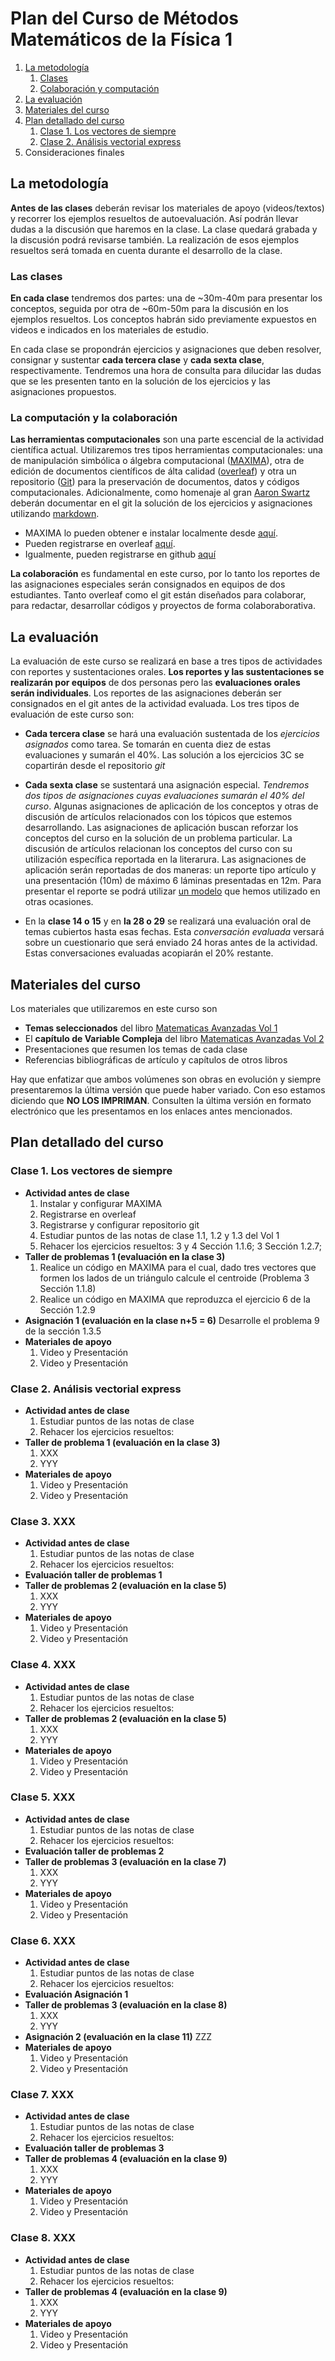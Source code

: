 # Plan del Curso de Métodos Matemáticos de la Física 1
1. [La metodología](#metodologia)
   1. [Clases](#clases)
   2. [Colaboración y computación](#colaboracion)
2. [La evaluación](#evaluacion)
3. [Materiales del curso](#MaterialesCurso) 
4. [Plan detallado del curso](#PlanDetallado)
   1. [Clase 1. Los vectores de siempre](#Clase1)
   2. [Clase 2. Análisis vectorial express](#Clase2)
5. Consideraciones finales

## La metodología 
<a name="metodologia"></a>
**Antes de las clases** deberán revisar los materiales de apoyo (videos/textos) y recorrer los ejemplos resueltos de autoevaluación. Así podrán llevar dudas a la discusión que haremos en la clase. La clase quedará grabada y la discusión podrá revisarse también. La realización de esos ejemplos resueltos será tomada en cuenta durante el desarrollo de la clase.

### Las clases 
<a name="clases"></a>
**En cada clase** tendremos dos partes: una de ~30m-40m para presentar los conceptos, seguida por otra de ~60m-50m para la discusión en los ejemplos resueltos. Los conceptos habrán sido previamente expuestos en videos e indicados en los materiales de estudio.

En cada clase se propondrán ejercicios y asignaciones que deben resolver, consignar y sustentar **cada tercera clase** y **cada sexta clase**, respectivamente.  Tendremos una hora de consulta para dilucidar las dudas que se les presenten tanto en la solución de los ejercicios y las asignaciones propuestos.

### La computación y la colaboración 
<a name="colaboracion"></a>

**Las herramientas computacionales** son una parte escencial de la actividad científica actual. Utilizaremos  tres tipos herramientas computacionales: una de manipulación simbólica o álgebra computacional ([MAXIMA](https://en.wikipedia.org/wiki/Maxima_(software))), otra de edición de documentos científicos de álta calidad ([overleaf](https://en.wikipedia.org/wiki/Overleaf)) y otra un repositorio ([Git](https://en.wikipedia.org/wiki/GitHub)) para la preservación de documentos, datos y códigos computacionales. Adicionalmente, como homenaje al gran [Aaron Swartz](https://en.wikipedia.org/wiki/Aaron_Swartz) deberán documentar en el git la solución de los ejercicios y asignaciones utilizando [markdown](https://en.wikipedia.org/wiki/Markdown). 

+ MAXIMA lo pueden obtener e instalar localmente desde [aquí](http://maxima.sourceforge.net).
+ Pueden registrarse en overleaf [aquí](https://www.overleaf.com/).
+ Igualmente, pueden registrarse en github [aquí](https://github.com/)

**La colaboración** es fundamental en este curso, por lo tanto los reportes de las asignaciones especiales serán consignados en equipos de dos estudiantes. Tanto overleaf como el git están diseñados para colaborar, para redactar, desarrollar códigos y proyectos de forma colaboraborativa.


## La evaluación <a name="evaluacion"></a> 
La evaluación de este curso se realizará en base a tres tipos de actividades con reportes y sustentaciones orales. **Los reportes y las sustentaciones se realizarán por equipos** de dos personas pero las **evaluaciones orales serán individuales**. Los reportes de las asignaciones deberán ser consignados en el git antes de la actividad evaluada. Los tres tipos de evaluación de este curso son:

+ **Cada tercera clase** se hará una evaluación sustentada de los *ejercicios asignados* como tarea.  Se tomarán en cuenta diez de estas evaluaciones y sumarán el 40\%. Las solución a los ejercicios 3C se copartirán desde el repositorio *git*

+ **Cada sexta clase** se sustentará una asignación especial. *Tendremos dos tipos de asignaciones cuyas evaluaciones sumarán el 40% del curso*. Algunas asignaciones de aplicación de los conceptos y otras de discusión de artículos relacionados con los tópicos que estemos desarrollando.  Las asignaciones de aplicación buscan reforzar los conceptos del curso en la solución de un problema particular. La discusión de artículos relacionan los conceptos del curso con su utilización específica reportada en la literarura.  Las asignaciones de aplicación serán reportadas de dos maneras: un reporte tipo artículo y una presentación (10m) de máximo 6 láminas presentadas en 12m. Para presentar el reporte se podrá utilizar [un modelo](https://www.overleaf.com/read/hfqvjnjwngnp) que hemos utilizado en otras ocasiones.

+ En la **clase 14 o 15** y en **la 28 o 29** se realizará una evaluación oral de temas cubiertos hasta esas fechas. Esta *conversación evaluada* versará sobre un cuestionario que será enviado 24 horas antes de la actividad. Estas conversaciones evaluadas acopiarán el 20% restante.

## Materiales del curso<a name="MaterialesCurso"></a> 
Los materiales que utilizaremos en este curso son
+ **Temas seleccionados** del libro [Matematicas Avanzadas Vol 1](https://github.com/nunezluis/MisCursos/blob/main/MetMat1S20B/Materiales/LibrosArticulos/VolumenUNO.pdf)
+ El **capítulo de Variable Compleja** del libro [Matematicas Avanzadas Vol 2](https://github.com/nunezluis/MisCursos/blob/main/MetMat1S20B/Materiales/LibrosArticulos/VolumenDOS.pdf)
+ Presentaciones que resumen los temas de cada clase
+ Referencias bibliográficas de artículo y capítulos de otros libros

Hay que enfatizar que ambos volúmenes son obras en evolución y siempre presentaremos la última versión que puede haber variado. Con eso estamos diciendo que **NO LOS IMPRIMAN**. Consulten la última versión en formato electrónico que les presentamos en los enlaces antes mencionados.

## Plan detallado del curso <a name="PlanDetallado"></a> 

### Clase 1. Los vectores de siempre  <a name="Clase1"></a>
+ **Actividad antes de clase** 
   1. Instalar y configurar MAXIMA
   2. Registrarse en overleaf
   3. Registrarse y configurar repositorio git
   4. Estudiar puntos de las notas de clase 1.1, 1.2 y 1.3 del Vol 1
   5. Rehacer los ejercicios resueltos: 3 y 4 Sección 1.1.6; 3  Sección 1.2.7;  
+ **Taller de problemas 1 (evaluación en la clase 3)**
   1. Realice un código en MAXIMA para el cual, dado tres vectores que formen los lados de un triángulo calcule el centroide (Problema 3 Sección 1.1.8)
   2. Realice un código en MAXIMA que reproduzca el ejercicio 6 de la Sección 1.2.9 
+ **Asignación 1 (evaluación en la clase n+5 = 6)** Desarrolle el problema 9 de la sección 1.3.5
+ **Materiales de apoyo**
   1. Video y Presentación
   2. Video y Presentación

### Clase 2. Análisis vectorial express  <a name="Clase2"></a>
+ **Actividad antes de clase** 
   1. Estudiar puntos de las notas de clase
   2. Rehacer los ejercicios resueltos: 
+ **Taller de problema 1 (evaluación en la clase 3)**
   1. XXX
   2. YYY 
+ **Materiales de apoyo**
   1. Video y Presentación
   2. Video y Presentación

### Clase 3. XXX  <a name="Clase3"></a>
+ **Actividad antes de clase** 
   1. Estudiar puntos de las notas de clase
   2. Rehacer los ejercicios resueltos: 
+ **Evaluación taller de problemas 1**   
+ **Taller de problemas 2 (evaluación en la clase 5)**
   1. XXX
   2. YYY 
+ **Materiales de apoyo**
   1. Video y Presentación
   2. Video y Presentación

### Clase 4. XXX  <a name="Clase4"></a>
+ **Actividad antes de clase** 
   1. Estudiar puntos de las notas de clase
   2. Rehacer los ejercicios resueltos: 
+ **Taller de problemas 2 (evaluación en la clase 5)**
   1. XXX
   2. YYY 
+ **Materiales de apoyo**
   1. Video y Presentación
   2. Video y Presentación

### Clase 5. XXX  <a name="Clase5"></a>
+ **Actividad antes de clase** 
   1. Estudiar puntos de las notas de clase
   2. Rehacer los ejercicios resueltos: 
+ **Evaluación taller de problemas 2**    
+ **Taller de problemas 3 (evaluación en la clase 7)**
   1. XXX
   2. YYY 
+ **Materiales de apoyo**
   1. Video y Presentación
   2. Video y Presentación
   
### Clase 6. XXX  <a name="Clase6"></a>
+ **Actividad antes de clase** 
   1. Estudiar puntos de las notas de clase
   2. Rehacer los ejercicios resueltos: 
+ **Evaluación Asignación 1**     
+ **Taller de problemas 3 (evaluación en la clase 8)**
   1. XXX
   2. YYY 
+ **Asignación 2 (evaluación en la clase 11)** ZZZ
+ **Materiales de apoyo**
   1. Video y Presentación
   2. Video y Presentación

### Clase 7. XXX  <a name="Clase7"></a>
+ **Actividad antes de clase** 
   1. Estudiar puntos de las notas de clase
   2. Rehacer los ejercicios resueltos:  
+ **Evaluación taller de problemas 3**    
+ **Taller de problemas 4 (evaluación en la clase 9)**
   1. XXX
   2. YYY 
+ **Materiales de apoyo**
   1. Video y Presentación
   2. Video y Presentación

### Clase 8. XXX  <a name="Clase8"></a>
+ **Actividad antes de clase** 
   1. Estudiar puntos de las notas de clase
   2. Rehacer los ejercicios resueltos:    
+ **Taller de problemas 4 (evaluación en la clase 9)**
   1. XXX
   2. YYY 
+ **Materiales de apoyo**
   1. Video y Presentación
   2. Video y Presentación
